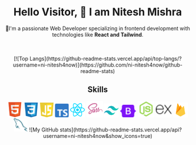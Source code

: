 
<div align="center">
 <h1>Hello Visitor, 👋 I am Nitesh Mishra</h1>
<p>🔭I'm a passionate Web Developer specializing in frontend development with technologies like <strong>React and Tailwind</strong>. 
</p>
</br>
</br>
</div>


<div align="center">
[![Top Langs](https://github-readme-stats.vercel.app/api/top-langs/?username=ni-nitesh4now)](https://github.com/ni-nitesh4now/github-readme-stats)
<h2 align="center">Skills</h2>
  <img src="assets/icons/html.svg" width="40" title="HTML"/>
  <img src="assets/icons/css.svg" width="40" title="CSS"/>
  <img src="assets/icons/javascript.svg" width="37" title="JavaScript"/>
  <img src="assets/icons/typescript.svg" width="37" title="TypeScript"/>
  <img src="assets/icons/react.svg" width="40" title="React"/>
  <img src="assets/icons/sass.svg" width="45" title="Sass"/>
  <img src="assets/icons/tailwind.svg" width="40" title="Tailwind"/>
  <img src="assets/icons/bootstrap.svg" width="44" title="Bootstrap"/>
  <img src="assets/icons/node.svg" width="45" title="NodeJS"/>
  <img src="assets/icons/express.svg" width="43" title="Express"/>
  <img src="assets/icons/firebase.svg" width=40" title="Firebase"/>
  <img src="assets/icons/mysql.svg" width="38" title="MySQL"/>
![My GitHub stats](https://github-readme-stats.vercel.app/api?username=ni-nitesh4now&show_icons=true)

</div>
